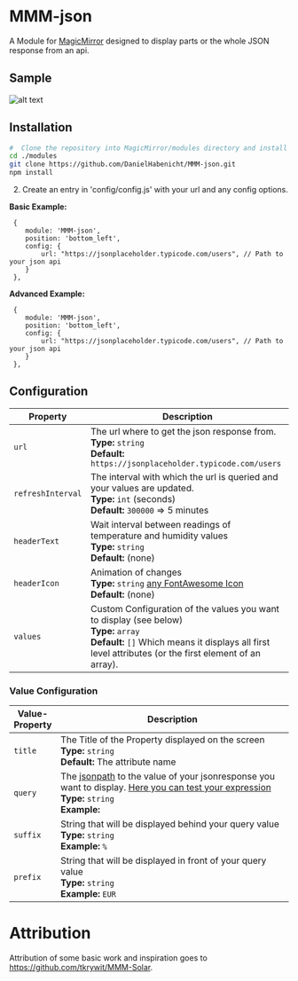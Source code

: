 # MMM-json

A Module for [MagicMirror](https://github.com/MichMich/MagicMirror) designed to display parts or the whole JSON response from an api.

## Sample

![alt text](https://github.com/danielhabenicht/MMM-json/blob/master/sample.png "Example")

## Installation

```bash
#  Clone the repository into MagicMirror/modules directory and install the dependencies
cd ./modules
git clone https://github.com/DanielHabenicht/MMM-json.git
npm install
```

2. Create an entry in 'config/config.js' with your url and any config options.

**Basic Example:**

```jsonc
 {
    module: 'MMM-json',
	position: 'bottom_left',
	config: {
		url: "https://jsonplaceholder.typicode.com/users", // Path to your json api
	}
 },
```

**Advanced Example:**

```jsonc
 {
    module: 'MMM-json',
	position: 'bottom_left',
	config: {
		url: "https://jsonplaceholder.typicode.com/users", // Path to your json api
	}
 },
```

## Configuration

<table width="100%">
	<thead>
		<tr>
			<th>Property</th>
			<th width="100%">Description</th>
		</tr>
	<thead>
	<tbody>
		<tr>
			<td><code>url</code></td>
			<td>The url where to get the json response from.
				<br><b>Type:</b> <code>string</code>
				<br><b>Default:</b> <code>https://jsonplaceholder.typicode.com/users</code>
			</td>
		</tr>
		<tr>
			<td><code>refreshInterval</code></td>
			<td>The interval with which the url is queried and your values are updated.
				<br><b>Type:</b> <code>int</code> (seconds)
				<br><b>Default:</b> <code>300000</code> => 5 minutes
			</td>
		</tr>
		<tr>
			<td><code>headerText</code></td>
			<td>Wait interval between readings of temperature and humidity values
				<br><b>Type:</b> <code>string</code>
				<br><b>Default:</b> <code></code> (none)
			</td>
		</tr>
		<tr>
			<td><code>headerIcon</code></td>
			<td>Animation of changes
				<br><b>Type:</b> <code>string</code> <a href="https://fontawesome.com/icons?d=gallery">any FontAwesome Icon</a>
				<br><b>Default:</b> <code></code> (none)
			</td>
		</tr>
		<tr>
			<td><code>values</code></td>
			<td>Custom Configuration of the values you want to display (see below)
				<br><b>Type:</b> <code>array</code>
				<br><b>Default:</b> <code>[]</code> Which means it displays all first level attributes (or the first element of an array).
			</td>
		</tr>
	</tbody>
</table>

### Value Configuration

<table width="100%">
	<thead>
		<tr>
			<th>Value-Property</th>
			<th width="100%">Description</th>
		</tr>
	<thead>
	<tbody>
		<tr>
			<td><code>title</code></td>
			<td>The Title of the Property displayed on the screen
				<br><b>Type:</b> <code>string</code>
				<br><b>Default:</b> The attribute name
			</td>
		</tr>
		<tr>
			<td><code>query</code></td>
			<td>The <a href="https://restfulapi.net/json-jsonpath/">jsonpath</a> to the value of your jsonresponse you want to display. <a href="https://jsonpath.com/">Here you can test your expression</a>
				<br><b>Type:</b> <code>string</code>
				<br><b>Example:</b> <code></code>
			</td>
		</tr>
		<tr>
			<td><code>suffix</code></td>
			<td>String that will be displayed behind your query value
				<br><b>Type:</b> <code>string</code>
				<br><b>Example:</b> <code>%</code>
			</td>
		</tr>
    <tr>
			<td><code>prefix</code></td>
			<td>String that will be displayed in front of your query value
				<br><b>Type:</b> <code>string</code>
				<br><b>Example:</b> <code>EUR</code>
			</td>
		</tr>
	</tbody>
</table>

# Attribution

Attribution of some basic work and inspiration goes to https://github.com/tkrywit/MMM-Solar.
